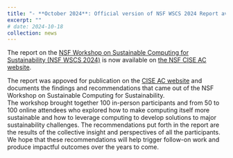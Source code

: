 ```yaml
---
title: "- **October 2024**: Official version of NSF WSCS 2024 Report available on NSF CISE AC website"
excerpt: ""
# date: 2024-10-18
collection: news
---
```

  
The report on the [NSF Workshop on Sustainable Computing for Sustainability (NSF WSCS 2024)](https://nsf-gov-resources.nsf.gov/files/CISE_WSCS_RP_508_v1mp.pdf) is now available on [the NSF CISE AC website](https://new.nsf.gov/cise/advisory-committee).

The report was appoved for publication on the [CISE AC website](https://new.nsf.gov/cise/advisory-committee) and documents the findings and recommendations that came out of the NSF Workshop on Sustainable Computing for Sustainability.  
The workshop brought together 100 in-person participants and from 50 to 100 online attendees who explored how to make computing itself more sustainable and how to leverage computing to develop solutions to major sustainability challenges. The recommendations put forth in the report are the results of the collective insight and perspectives of all the participants. 
We hope that these recommendations will help trigger follow-on work and produce impactful outcomes over the years to come. 
